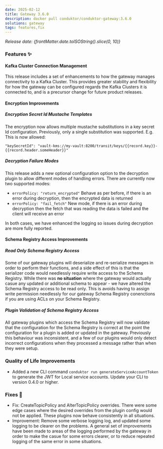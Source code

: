 ```yaml
---
date: 2025-02-12
title: Gateway 3.6.0
description: docker pull conduktor/conduktor-gateway:3.6.0
solutions: gateway
tags: features,fix
---
```


*Release date: {frontMatter.date.toISOString().slice(0, 10)}*

### Features ✨

#### Kafka Cluster Connection Management

This release includes a set of enhancements to how the gateway manages connectivity to a Kafka Cluster. This provides greater stability and flexibility for how the gateway can be configured regards the Kafka Clusters it is connected to, and is a precursor change for future product releases.

#### Encryption Improvements

##### Encryption Secret Id Mustache Templates

The encryption now allows multiple mustache substitutions in a key secret Id configuration. Previously, only a single substitution was supported. E.g. This is now allowed:

`"keySecretId": "vault-kms://my-vault:8200/transit/keys/{{record.key}}-{{record.header.someHeader}}"`


##### Decryption Failure Modes

This release adds a new optional configuration option to the decryption plugin to allow different modes of handling errors. There are currently now two supported modes:

* `errorPolicy: "return_encrypted"` Behave as per before, if there is an error during decryption, then the encrypted data is returned
* `errorPolicy: "fail_fetch"` New mode, if there is an error during decryption then the fetch that was reading the data is failed and the client will receive an error

In both cases, we have enhanced the logging so issues during decryption are more fully reported. 

#### Schema Registry Access Improvements

##### Read Only Schema Registry Access

Some of our gateway plugins will deserialize and re-serialize messages in order to perform their functions, and a side effect of this is that the serializer code would needlessly require write access to the Schema Registry. While there was **no situation** where the gateway would actually casue any updated or additional schema to appear - we have altered the Schema Registry access to be read only. This is avoids having to assign write permission needlessly for our gateway Schema Registry conenctions if you are using ACLs on your Schema Registry.

##### Plugin Validation of Schema Registry Access

All gateway plugins which access the Schema Registry will now validate that the configuration for the Schema Registry is correct at the point the configuration for a plugin is added or updated in the gateway. Previously this behaviour was inconsistent, and a few of our plugins would only detect incorrect configurations when they processed a message rather than when they were setup.


### Quality of Life Improvements

- Added a new CLI command `conduktor run generateServiceAccountToken` to generate the JWT for Local service accounts. Update your CLI to version 0.4.0 or higher.

### Fixes 🔨

- Fix: CreateTopicPolicy and AlterTopicPolicy overrides. There were some edge cases where the desired overrides from the plugin config would not be applied. These plugins now behave consistently in all situations.
- Improvement: Remove some verbose logging log, and updated some logging to be clearer on the problems. A general set of improvements have been made to areas of the logging performed by the gateway in order to make the casue for some errors clearer, or to reduce repeated logging of the same error in some situations.

